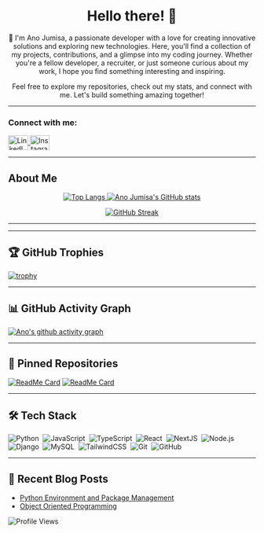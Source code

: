 <div align="center">
  <h1>Hello there! 👋</h1>
  <p>
    <span>👋</span> I'm Ano Jumisa, a passionate developer with a love for creating innovative solutions and exploring new technologies. Here, you'll find a collection of my projects, contributions, and a glimpse into my coding journey. Whether you're a fellow developer, a recruiter, or just someone curious about my work, I hope you find something interesting and inspiring.
  </p>
  <p>
    Feel free to explore my repositories, check out my stats, and connect with me. Let's build something amazing together!
  </p>
</div>

---

### Connect with me:

<p align="left">
  <a href="https://www.linkedin.com/in/anojumisa/" target="blank">
    <img align="center" src="https://www.svgrepo.com/show/448234/linkedin.svg" alt="LinkedIn" height="30" width="40" />
  </a>
  <a href="https://www.instagram.com/anojumisa/" target="blank">
    <img align="center" src="https://www.svgrepo.com/show/452229/instagram-1.svg" alt="Instagram" height="30" width="40" />
  </a>
</p>

---

## About Me

<p align="center">
  <a href="https://github.com/anojumisa/github-readme-stats">
    <img src="https://github-readme-stats.vercel.app/api/top-langs/?username=anojumisa&layout=donut&bg_color=282828&text_color=8ec07c&card_width=300" alt="Top Langs">
  </a>
  <a href="https://github.com/anojumisa/github-readme-stats">
    <img src="https://github-readme-stats.vercel.app/api?username=anojumisa&show_icons=true&theme=gruvbox&bg_color=282828&text_color=8ec07c&card_width=400" alt="Ano Jumisa's GitHub stats">
  </a>
</p>

<p align="center">
  <a href="https://git.io/streak-stats">
    <img src="https://github-readme-streak-stats.herokuapp.com/?user=anojumisa&background=282828&stroke=282828&ring=8ec07c&fire=8ec07c&currStreakLabel=8ec07c&sideNums=8ec07c&dates=8ec07c&sideLabels=fabd2f&currStreakNum=fabd2f&card_width=400" alt="GitHub Streak">
  </a>
</p>

---

---

## 🏆 GitHub Trophies

[![trophy](https://github-profile-trophy.vercel.app/?username=anojumisa&theme=gruvbox)](https://github.com/ryo-ma/github-profile-trophy)

---

## 📊 GitHub Activity Graph

[![Ano's github activity graph](https://github-readme-activity-graph.vercel.app/graph?username=anojumisa&theme=gruvbox)](https://github.com/ashutosh00710/github-readme-activity-graph)

---

## 📌 Pinned Repositories

[![ReadMe Card](https://github-readme-stats.vercel.app/api/pin/?username=anojumisa&repo=FSSE_JAN24_GroupF_GFP&bg_color=282828&text_color=8ec07c&cache_seconds=86400)](https://github.com/anojumisa/FSSE_JAN24_GroupF_GFP)
[![ReadMe Card](https://github-readme-stats.vercel.app/api/pin/?username=anojumisa&repo=milestone-2-anojumisa&bg_color=282828&text_color=8ec07c&cache_seconds=86400)](https://github.com/anojumisa/milestone-2-anojumisa)

---

## 🛠️ Tech Stack

![Python](https://img.shields.io/badge/-Python-05122A?style=flat&logo=python)&nbsp;
![JavaScript](https://img.shields.io/badge/-JavaScript-05122A?style=flat&logo=javascript)&nbsp;
![TypeScript](https://img.shields.io/badge/-TypeScript-05122A?style=flat&logo=typescript)&nbsp;
![React](https://img.shields.io/badge/-React-05122A?style=flat&logo=react)&nbsp;
![NextJS](https://img.shields.io/badge/-Next.js-05122A?style=flat&logo=next.js)&nbsp;
![Node.js](https://img.shields.io/badge/-Node.js-05122A?style=flat&logo=node.js)&nbsp;
![Django](https://img.shields.io/badge/-Django-05122A?style=flat&logo=django)&nbsp;
![MySQL](https://img.shields.io/badge/-MySQL-05122A?style=flat&logo=mysql)&nbsp;
![TailwindCSS](https://img.shields.io/badge/-TailwindCSS-05122A?style=flat&logo=tailwindcss)&nbsp;
![Git](https://img.shields.io/badge/-Git-05122A?style=flat&logo=git)&nbsp;
![GitHub](https://img.shields.io/badge/-GitHub-05122A?style=flat&logo=github)&nbsp;

---

## 📖 Recent Blog Posts

- [Python Environment and Package Management](https://www.linkedin.com/pulse/python-environment-dan-package-management-ano-jumisa-moecc/?trackingId=%2BrwI5xP%2FR1i1KK4TUxLEbg%3D%3D)
- [Object Oriented Programming](https://www.linkedin.com/pulse/object-oriented-programming-oop-bagian-2-ano-jumisa-rbpwc/?trackingId=ORNDncnyT7uryrBbjVtVhg%3D%3D)

![Profile Views](https://komarev.com/ghpvc/?username=anojumisa)
